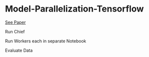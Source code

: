 # Model-Parallelization-Tensorflow

[See Paper](https://github.com/JonasKlotz/Model-Parallelization-Tensorflow/blob/master/Model_Parallelization_in_Tensorflow.pdf)

Run Chief

Run Workers each in separate Notebook

Evaluate Data 

